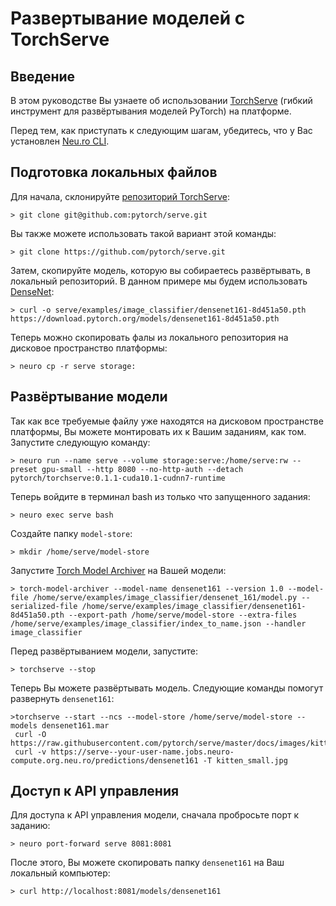 # Развертывание моделей с TorchServe

## Введение

В этом руководстве Вы узнаете об использовании [TorchServe](https://pytorch.org/serve/) \(гибкий инструмент для развёртывания моделей PyTorch\) на платформе.

Перед тем, как приступать к следующим шагам, убедитесь, что у Вас установлен [Neu.ro CLI](../../first-steps/getting-started.md#installing-cli).

## Подготовка локальных файлов

Для начала, склонируйте [репозиторий TorchServe](https://github.com/pytorch/serve):

```text
> git clone git@github.com:pytorch/serve.git
```

Вы также можете использовать такой вариант этой команды:

```text
> git clone https://github.com/pytorch/serve.git
```

Затем, скопируйте модель, которую вы собираетесь развёртывать, в локальный репозиторий. В данном примере мы будем использовать [DenseNet](https://pytorch.org/hub/pytorch_vision_densenet/):

```text
> curl -o serve/examples/image_classifier/densenet161-8d451a50.pth https://download.pytorch.org/models/densenet161-8d451a50.pth
```

Теперь можно скопировать фалы из локального репозитория на дисковое пространство платформы:

```text
> neuro cp -r serve storage:
```

## Развёртывание модели

Так как все требуемые файлу уже находятся на дисковом пространстве платформы, Вы можете монтировать их к Вашим заданиям, как том. Запустите следующую команду:

```text
> neuro run --name serve --volume storage:serve:/home/serve:rw --preset gpu-small --http 8080 --no-http-auth --detach pytorch/torchserve:0.1.1-cuda10.1-cudnn7-runtime
```

Теперь войдите в терминал bash из только что запущенного задания:

```text
> neuro exec serve bash
```

Создайте папку `model-store`:

```text
> mkdir /home/serve/model-store
```

Запустите [Torch Model Archiver](https://pypi.org/project/torch-model-archiver/) на Вашей модели:

```text
> torch-model-archiver --model-name densenet161 --version 1.0 --model-file /home/serve/examples/image_classifier/densenet_161/model.py --serialized-file /home/serve/examples/image_classifier/densenet161-8d451a50.pth --export-path /home/serve/model-store --extra-files /home/serve/examples/image_classifier/index_to_name.json --handler image_classifier
```

Перед развёртыванием модели, запустите:

```text
> torchserve --stop
```

Теперь Вы можете развёртывать модель. Следующие команды помогут развернуть `densenet161`:

```text
>torchserve --start --ncs --model-store /home/serve/model-store --models densenet161.mar
 curl -O https://raw.githubusercontent.com/pytorch/serve/master/docs/images/kitten_small.jpg
 curl -v https://serve--your-user-name.jobs.neuro-compute.org.neu.ro/predictions/densenet161 -T kitten_small.jpg
```

## Доступ к API управления

Для доступа к API управления модели, сначала пробросьте порт к заданию:

```text
> neuro port-forward serve 8081:8081
```

После этого, Вы можете скопировать папку `densenet161` на Ваш локальный компьютер:

```text
> curl http://localhost:8081/models/densenet161
```

